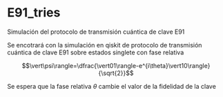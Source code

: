 # E91_tries
Simulación del protocolo de transmisión cuántica de clave E91


Se encotrará con la simulación en qiskit de protocolo de transmisión cuántica de clave E91 sobre estados singlete con fase relativa

$$\vert\psi\rangle=\dfrac{\vert01\rangle-e^{i\theta}\vert10\rangle}{\sqrt{2}}$$

Se espera que la fase relativa $\theta$ cambie el valor de la fidelidad de la clave


